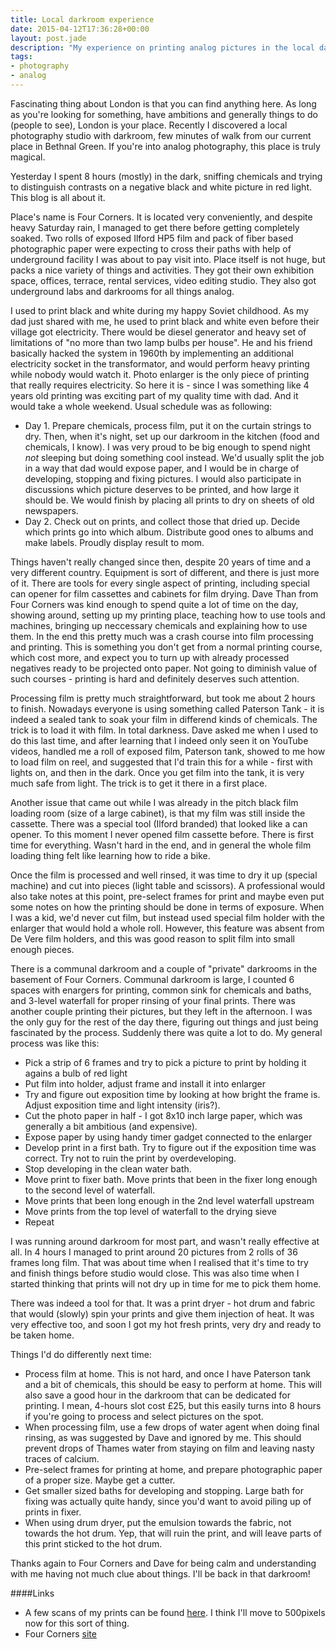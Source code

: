 ```yaml
---
title: Local darkroom experience
date: 2015-04-12T17:36:28+00:00
layout: post.jade
description: "My experience on printing analog pictures in the local darkroom of Bethnal Green, London"
tags:
- photography
- analog
---
```


Fascinating thing about London is that you can find anything here. As long as you're looking for something, have ambitions and generally things to do (people to see), London is your place. Recently I discovered a local photography studio with darkroom, few minutes of walk from our current place in Bethnal Green. If you're into analog photography, this place is truly magical.

Yesterday I spent 8 hours (mostly) in the dark, sniffing chemicals and trying to distinguish contrasts on a negative black and white picture in red light. This blog is all about it.

Place's name is Four Corners. It is located very conveniently, and despite heavy Saturday rain, I managed to get there before getting completely soaked. Two rolls of exposed Ilford HP5 film and pack of fiber based photographic paper were expecting to cross their paths with help of underground facility I was about to pay visit into. Place itself is not huge, but packs a nice variety of things and activities. They got their own exhibition space, offices, terrace, rental services, video editing studio. They also got underground labs and darkrooms for all things analog.

I used to print black and white during my happy Soviet childhood. As my dad just shared with me, he used to print black and white even before their village got electricity. There would be diesel generator and heavy set of limitations of "no more than two lamp bulbs per house". He and his friend basically hacked the system in 1960th by implementing an additional electricity socket in the transformator, and would perform heavy printing while nobody would watch it. Photo enlarger is the only piece of printing that really requires electricity. So here it is - since I was something like 4 years old printing was exciting part of my quality time with dad. And it would take a whole weekend. Usual schedule was as following:

* Day 1. Prepare chemicals, process film, put it on the curtain strings to dry. Then, when it's night, set up our darkroom in the kitchen (food and chemicals, I know). I was very proud to be big enough to spend night *not* sleeping but doing something cool instead. We'd usually split the job in a way that dad would expose paper, and I would be in charge of developing, stopping and fixing pictures. I would also participate in discussions which picture deserves to be printed, and how large it should be. We would finish by placing all prints to dry on sheets of old newspapers.
* Day 2. Check out on prints, and collect those that dried up. Decide which prints go into which album. Distribute good ones to albums and make labels. Proudly display result to mom.

Things haven't really changed since then, despite 20 years of time and a very different country. Equipment is sort of different, and there is just more of it. There are tools for every single aspect of printing, including special can opener for film cassettes and cabinets for film drying. Dave Than from Four Corners was kind enough to spend quite a lot of time on the day, showing around, setting up my printing place, teaching how to use tools and machines, bringing up neccessary chemicals and explaining how to use them. In the end this pretty much was a crash course into film processing and printing. This is something you don't get from a normal printing course, which cost more, and expect you to turn up with already processed negatives ready to be projected onto paper. Not going to diminish value of such courses - printing is hard and definitely deserves such attention.

Processing film is pretty much straightforward, but took me about 2 hours to finish. Nowadays everyone is using something called Paterson Tank - it is indeed a sealed tank to soak your film in differend kinds of chemicals. The trick is to load it with film. In total darkness. Dave asked me when I used to do this last time, and after learning that I indeed only seen it on YouTube videos, handled me a roll of exposed film, Paterson tank, showed to me how to load film on reel, and suggested that I'd train this for a while - first with lights on, and then in the dark. Once you get film into the tank, it is very much safe from light. The trick is to get it there in a first place.

Another issue that came out while I was already in the pitch black film loading room (size of a large cabinet), is that my film was still inside the cassette. There was a special tool (Ilford branded) that looked like a can opener. To this moment I never opened film cassette before. There is first time for everything. Wasn't hard in the end, and in general the whole film loading thing felt like learning how to ride a bike.

Once the film is processed and well rinsed, it was time to dry it up (special machine) and cut into pieces (light table and scissors). A professional would also take notes at this point, pre-select frames for print and maybe even put some notes on how the printing should be done in terms of exposure. When I was a kid, we'd never cut film, but instead used special film holder with the enlarger that would hold a whole roll. However, this feature was absent from De Vere film holders, and this was good reason to split film into small enough pieces.

There is a communal darkroom and a couple of "private" darkrooms in the basement of Four Corners. Communal darkroom is large, I counted 6 spaces with enargers for printing, common sink for chemicals and baths, and 3-level waterfall for proper rinsing of your final prints. There was another couple printing their pictures, but they left in the afternoon. I was the only guy for the rest of the day there, figuring out things and just being fascinated by the process. Suddenly there was quite a lot to do. My general process was like this:

* Pick a strip of 6 frames and try to pick a picture to print by holding it agains a bulb of red light
* Put film into holder, adjust frame and install it into enlarger
* Try and figure out exposition time by looking at how bright the frame is. Adjust exposition time and light intensity (iris?).
* Cut the photo paper in half - I got 8x10 inch large paper, which was generally a bit ambitious (and expensive).
* Expose paper by using handy timer gadget connected to the enlarger
* Develop print in a first bath. Try to figure out if the exposition time was correct. Try not to ruin the print by overdeveloping.
* Stop developing in the clean water bath.
* Move print to fixer bath. Move prints that been in the fixer long enough to the second level of waterfall.
* Move prints that been long enough in the 2nd level waterfall upstream
* Move prints from the top level of waterfall to the drying sieve
* Repeat

I was running around darkroom for most part, and wasn't really effective at all. In 4 hours I managed to print around 20 pictures from 2 rolls of 36 frames long film. That was about time when I realised that it's time to try and finish things before studio would close. This was also time when I started thinking that prints will not dry up in time for me to pick them home.

There was indeed a tool for that. It was a print dryer - hot drum and fabric that would (slowly) spin your prints and give them injection of heat. It was very effective too, and soon I got my hot fresh prints, very dry and ready to be taken home.

Things I'd do differently next time:

* Process film at home. This is not hard, and once I have Paterson tank and a bit of chemicals, this should be easy to perform at home. This will also save a good hour in the darkroom that can be dedicated for printing. I mean, 4-hours slot cost £25, but this easily turns into 8 hours if you're going to process and select pictures on the spot.
* When processing film, use a few drops of water agent when doing final rinsing, as was suggested by Dave and ignored by me. This should prevent drops of Thames water from staying on film and leaving nasty traces of calcium.
* Pre-select frames for printing at home, and prepare photographic paper of a proper size. Maybe get a cutter.
* Get smaller sized baths for developing and stopping. Large bath for fixing was actually quite handy, since you'd want to avoid piling up of prints in fixer.
* When using drum dryer, put the emulsion towards the fabric, not towards the hot drum. Yep, that will ruin the print, and will leave parts of this print sticked to the hot drum.

Thanks again to Four Corners and Dave for being calm and understanding with me having not much clue about things. I'll be back in that darkroom!

####Links

* A few scans of my prints can be found [here](https://500px.com/AlexanderSavin). I think I'll move to 500pixels now for this sort of thing.
* Four Corners [site](http://www.fourcornersfilm.co.uk/photographic-darkrooms-london)
